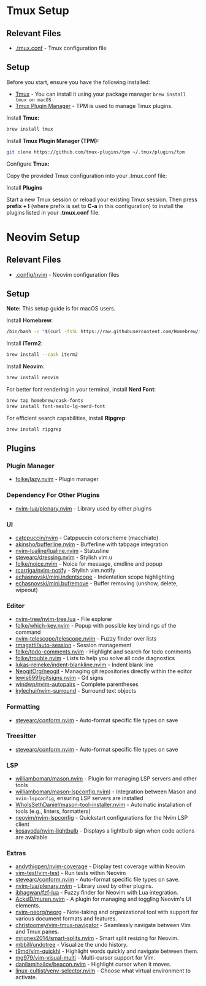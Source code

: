 # Tmux Setup  

## Relevant Files

- [.tmux.conf](.tmux.conf) - Tmux configuration file


## Setup

Before you start, ensure you have the following installed:
- [Tmux](https://github.com/tmux/tmux/wiki) - You can install it using your package manager `brew install tmux on macOS`
- [Tmux Plugin Manager](https://github.com/tmux-plugins/tpm) - TPM is used to manage Tmux plugins.

Install **Tmux:**
```bash
brew install tmux
```
Install **Tmux Plugin Manager (TPM):**
```bash
git clone https://github.com/tmux-plugins/tpm ~/.tmux/plugins/tpm
```
Configure **Tmux:**

Copy the provided Tmux configuration into your .tmux.conf file:

Install **Plugins**

Start a new Tmux session or reload your existing Tmux session. Then press **prefix + I** (where prefix is set to **C-a** in this configuration) to install the plugins listed in your **.tmux.conf** file.


# Neovim Setup

## Relevant Files

- [.config/nvim](.config/nvim) - Neovim configuration files


## Setup

**Note:** This setup guide is for macOS users.

Install **Homebrew**:
```bash 
/bin/bash -c "$(curl -fsSL https://raw.githubusercontent.com/Homebrew/install/HEAD/install.sh)"
```
Install **iTerm2**:
```bash
brew install --cask iterm2
```
Install **Neovim**:
```bash
brew install neovim
```
For better font rendering in your terminal, install **Nerd Font**:
```bash 
brew tap homebrew/cask-fonts
brew install font-meslo-lg-nerd-font
```
For efficient search capabilities, install **Ripgrep**:
```bash
brew install ripgrep
```

## Plugins 

### Plugin Manager

- [folke/lazy.nvim](https://github.com/folke/lazy.nvim) - Plugin manager 


### Dependency For Other Plugins

- [nvim-lua/plenary.nvim](https://github.com/nvim-lua/plenary.nvim) - Library used by other plugins


### UI 

- [catppuccin/nvim](https://github.com/catppuccin/nvim) - Catppuccin colorscheme (macchiato)
- [akinsho/bufferline.nvim](https://github.com/akinsho/bufferline.nvim) - Bufferline with tabpage integration
- [nvim-lualine/lualine.nvim](https://github.com/nvim-lualine/lualine.nvim) - Statusline
- [stevearc/dressing.nvim](https://github.com/stevearc/dressing.nvim) - Stylish vim.u
- [folke/noice.nvim](https://github.com/folke/noice.nvim) - Noice for message, cmdline and popup
- [rcarriga/nvim-notify](https://github.com/rcarriga/nvim-notify) - Stylish vim.notify
- [echasnovski/mini.indentscope](https://github.com/echasnovski/mini.indentscope) - Indentation scope highlighting
- [echasnovski/mini.bufremove](https://github.com/echasnovski/mini.bufremove) - Buffer removing (unshow, delete, wipeout)


### Editor

- [nvim-tree/nvim-tree.lua](https://github.com/nvim-tree/nvim-tree.lua) - File explorer
- [folke/which-key.nvim](https://github.com/folke/which-key.nvim) - Popup with possible key bindings of the command
- [nvim-telescope/telescope.nvim](https://github.com/nvim-telescope/telescope.nvim) - Fuzzy finder over lists
- [rmagatti/auto-session](https://github.com/rmagatti/auto-session) - Session management
- [folke/todo-comments.nvim](https://github.com/folke/todo-comments.nvim) - Highlight and search for todo comments
- [folke/trouble.nvim](https://github.com/folke/trouble.nvim) - Lists to help you solve all code diagnostics
- [lukas-reineke/indent-blankline.nvim](https://github.com/lukas-reineke/indent-blankline.nvim) - Indent blank line
- [NeogitOrg/neogit](https://github.com/NeogitOrg/neogit) - Managing git repositories directly within the editor
- [lewis6991/gitsigns.nvim](https://github.com/lewis6991/gitsigns.nvim) - Git signs
- [windwp/nvim-autopairs](https://github.com/windwp/nvim-autopairs) - Complete parentheses
- [kylechui/nvim-surround](https://github.com/kylechui/nvim-surround) - Surround text objects


### Formatting

- [stevearc/conform.nvim](https://github.com/stevearc/conform.nvim) - Auto-format specific file types on save


### Treesitter

- [stevearc/conform.nvim](https://github.com/stevearc/conform.nvim) - Auto-format specific file types on save


### LSP

- [williamboman/mason.nvim](https://github.com/williamboman/mason.nvim) - Plugin for managing LSP servers and other tools
- [williamboman/mason-lspconfig.nvim](https://github.com/williamboman/mason-lspconfig.nvim)) - Integration between Mason and `nvim-lspconfig`, ensuring LSP servers are installed
- [WhoIsSethDaniel/mason-tool-installer.nvim](https://github.com/WhoIsSethDaniel/mason-tool-installer.nvim) - Automatic installation of tools (e.g., linters, formatters)
- [neovim/nvim-lspconfig](https://github.com/neovim/nvim-lspconfig) - Quickstart configurations for the Nvim LSP client
- [kosayoda/nvim-lightbulb](https://github.com/kosayoda/nvim-lightbulb) - Displays a lightbulb sign when code actions are available


### Extras

- [andythigpen/nvim-coverage](https://github.com/andythigpen/nvim-coverage) - Display test coverage within Neovim
- [vim-test/vim-test](https://github.com/vim-test/vim-test) - Run tests within Neovim
- [stevearc/conform.nvim](https://github.com/stevearc/conform.nvim) - Auto-format specific file types on save.
- [nvim-lua/plenary.nvim](https://github.com/nvim-lua/plenary.nvim) - Library used by other plugins.
- [ibhagwan/fzf-lua](https://github.com/ibhagwan/fzf-lua) - Fuzzy finder for Neovim with Lua integration.
- [AckslD/muren.nvim](https://github.com/AckslD/muren.nvim) - A plugin for managing and toggling Neovim's UI elements.
- [nvim-neorg/neorg](https://github.com/nvim-neorg/neorg) - Note-taking and organizational tool with support for various document formats and features.
- [christoomey/vim-tmux-navigator](https://github.com/christoomey/vim-tmux-navigator) - Seamlessly navigate between Vim and Tmux panes.
- [mrjones2014/smart-splits.nvim](https://github.com/mrjones2014/smart-splits.nvim) - Smart split resizing for Neovim.
- [mbbill/undotree](https://github.com/mbbill/undotree) - Visualize the undo history.
- [t9md/vim-quickhl](https://github.com/t9md/vim-quickhl) - Highlight words quickly and navigate between them.
- [mg979/vim-visual-multi](https://github.com/mg979/vim-visual-multi) - Multi-cursor support for Vim.
- [danilamihailov/beacon.nvim](https://github.com/danilamihailov/beacon.nvim) - Highlight cursor when it moves.
- [linux-cultist/venv-selector.nvim](https://github.com/linux-cultist/venv-selector.nvim) - Choose what virtual environment to activate.
